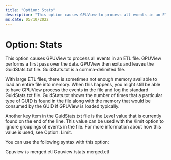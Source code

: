 ```yaml
---
title: "Option: Stats"
description: "This option causes GPUView to process all events in an ETL file."
ms.date: 05/10/2022
---
```


# Option: Stats  

This option causes GPUView to process all events in an ETL file. GPUView performs a first pass over the data. GPUView then exits and leaves the GuidStats.txt file. GuidStats.txt is a comma-delimited file.   

With large ETL files, there is sometimes not enough memory available to load an entire file into memory. When this happens, you might still be able to have GPUView process the events in the file and log the standard GuidStats.txt file. GuidStats.txt shows the number of times that a particular type of GUID is found in the file along with the memory that would be consumed by the GUID if GPUView is loaded typically.  

Another key item in the GuidStats.txt file is the Level value that is currently found on the end of the line. This value can be used with the /limit option to ignore groupings of events in the file. For more information about how this value is used, see Option: Limit.   

You can use the following syntax with this option:  

Gpuview /s merged.etl 
Gpuview /stats merged.etl 
